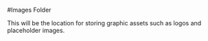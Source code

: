 #Images Folder

This will be the location for storing graphic assets such as logos and placeholder images.